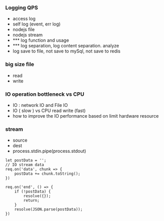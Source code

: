 ### Logging QPS

- access log
- self log (event, err log)
- nodejs file
- nodejs stream
- \*\*\* log function and usage
- \*\*\* log separation, log content separation. analyze
- log save to file, not save to mySql, not save to redis

### big size file

- read
- write

### IO operation bottleneck vs CPU
- IO : network IO and File IO
- IO ( slow ) vs CPU read write (fast)
- how to improve the IO performance based on limit hardware resource

### stream 
- source
- dest
- process.stdin.pipe(process.stdout)
```
let postData = '';
// IO stream data
req.on('data', chunk => {
    postData += chunk.toString();
})

req.on('end', () => {
    if (!postData) {
        resolve({});
        return;
    }
    resolve(JSON.parse(postData));
})
```